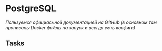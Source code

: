 # PostgreSQL

_Пользуемся официальной документацией на GitHub (в основном там прописаны Docker файлы на запуск и всегда есть конфиги)_

## Tasks
